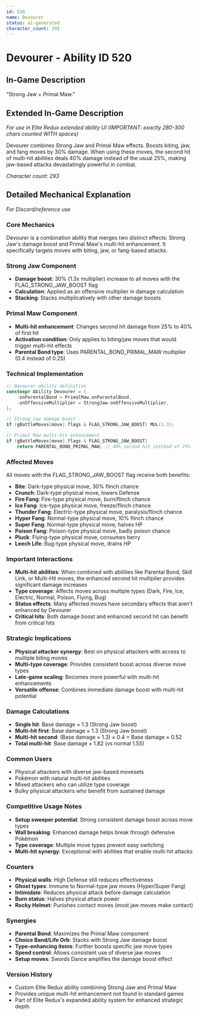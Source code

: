 ```yaml
---
id: 520
name: Devourer
status: ai-generated
character_count: 293
---
```


# Devourer - Ability ID 520

## In-Game Description
"Strong Jaw + Primal Maw."

## Extended In-Game Description
*For use in Elite Redux extended ability UI (IMPORTANT: exactly 280-300 chars counted WITH spaces)*

Devourer combines Strong Jaw and Primal Maw effects. Boosts biting, jaw, and fang moves by 30% damage. When using these moves, the second hit of multi-hit abilities deals 40% damage instead of the usual 25%, making jaw-based attacks devastatingly powerful in combat.

*Character count: 293*

## Detailed Mechanical Explanation
*For Discord/reference use*

### Core Mechanics
Devourer is a combination ability that merges two distinct effects: Strong Jaw's damage boost and Primal Maw's multi-hit enhancement. It specifically targets moves with biting, jaw, or fang-based attacks.

### Strong Jaw Component
- **Damage boost**: 30% (1.3x multiplier) increase to all moves with the FLAG_STRONG_JAW_BOOST flag
- **Calculation**: Applied as an offensive multiplier in damage calculation
- **Stacking**: Stacks multiplicatively with other damage boosts

### Primal Maw Component
- **Multi-hit enhancement**: Changes second hit damage from 25% to 40% of first hit
- **Activation condition**: Only applies to biting/jaw moves that would trigger multi-hit effects
- **Parental Bond type**: Uses PARENTAL_BOND_PRIMAL_MAW multiplier (0.4 instead of 0.25)

### Technical Implementation
```c
// Devourer ability definition
constexpr Ability Devourer = {
    .onParentalBond = PrimalMaw.onParentalBond,
    .onOffensiveMultiplier = StrongJaw.onOffensiveMultiplier,
};

// Strong Jaw damage boost
if (gBattleMoves[move].flags & FLAG_STRONG_JAW_BOOST) MUL(1.3);

// Primal Maw multi-hit enhancement
if (gBattleMoves[move].flags & FLAG_STRONG_JAW_BOOST) 
    return PARENTAL_BOND_PRIMAL_MAW; // 40% second hit instead of 25%
```

### Affected Moves
All moves with the FLAG_STRONG_JAW_BOOST flag receive both benefits:
- **Bite**: Dark-type physical move, 30% flinch chance
- **Crunch**: Dark-type physical move, lowers Defense
- **Fire Fang**: Fire-type physical move, burn/flinch chance
- **Ice Fang**: Ice-type physical move, freeze/flinch chance  
- **Thunder Fang**: Electric-type physical move, paralysis/flinch chance
- **Hyper Fang**: Normal-type physical move, 10% flinch chance
- **Super Fang**: Normal-type physical move, halves HP
- **Poison Fang**: Poison-type physical move, badly poison chance
- **Pluck**: Flying-type physical move, consumes berry
- **Leech Life**: Bug-type physical move, drains HP

### Important Interactions
- **Multi-hit abilities**: When combined with abilities like Parental Bond, Skill Link, or Multi-Hit moves, the enhanced second hit multiplier provides significant damage increases
- **Type coverage**: Affects moves across multiple types (Dark, Fire, Ice, Electric, Normal, Poison, Flying, Bug)
- **Status effects**: Many affected moves have secondary effects that aren't enhanced by Devourer
- **Critical hits**: Both damage boost and enhanced second hit can benefit from critical hits

### Strategic Implications
- **Physical attacker synergy**: Best on physical attackers with access to multiple biting moves
- **Multi-type coverage**: Provides consistent boost across diverse move types
- **Late-game scaling**: Becomes more powerful with multi-hit enhancements
- **Versatile offense**: Combines immediate damage boost with multi-hit potential

### Damage Calculations
- **Single hit**: Base damage × 1.3 (Strong Jaw boost)
- **Multi-hit first**: Base damage × 1.3 (Strong Jaw boost)  
- **Multi-hit second**: (Base damage × 1.3) × 0.4 = Base damage × 0.52
- **Total multi-hit**: Base damage × 1.82 (vs normal 1.55)

### Common Users
- Physical attackers with diverse jaw-based movesets
- Pokémon with natural multi-hit abilities
- Mixed attackers who can utilize type coverage
- Bulky physical attackers who benefit from sustained damage

### Competitive Usage Notes
- **Setup sweeper potential**: Strong consistent damage boost across move types
- **Wall breaking**: Enhanced damage helps break through defensive Pokémon
- **Type coverage**: Multiple move types prevent easy switching
- **Multi-hit synergy**: Exceptional with abilities that enable multi-hit attacks

### Counters
- **Physical walls**: High Defense still reduces effectiveness
- **Ghost types**: Immune to Normal-type jaw moves (Hyper/Super Fang)
- **Intimidate**: Reduces physical attack before damage calculation
- **Burn status**: Halves physical attack power
- **Rocky Helmet**: Punishes contact moves (most jaw moves make contact)

### Synergies
- **Parental Bond**: Maximizes the Primal Maw component
- **Choice Band/Life Orb**: Stacks with Strong Jaw damage boost
- **Type-enhancing items**: Further boosts specific jaw move types
- **Speed control**: Allows consistent use of diverse jaw moves
- **Setup moves**: Swords Dance amplifies the damage boost effect

### Version History
- Custom Elite Redux ability combining Strong Jaw and Primal Maw
- Provides unique multi-hit enhancement not found in standard games
- Part of Elite Redux's expanded ability system for enhanced strategic depth